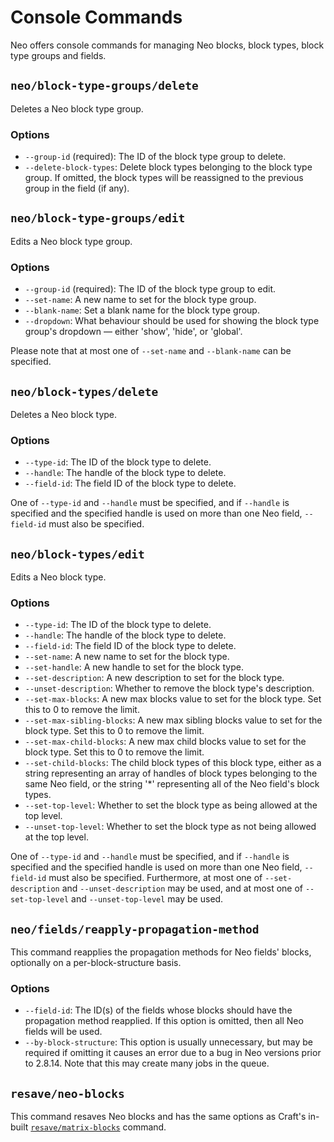 # Console Commands

Neo offers console commands for managing Neo blocks, block types, block type groups and fields.

## `neo/block-type-groups/delete`

Deletes a Neo block type group.

### Options
- `--group-id` (required): The ID of the block type group to delete.
- `--delete-block-types`: Delete block types belonging to the block type group. If omitted, the block types will be reassigned to the previous group in the field (if any).

## `neo/block-type-groups/edit`

Edits a Neo block type group.

### Options
- `--group-id` (required): The ID of the block type group to edit.
- `--set-name`: A new name to set for the block type group.
- `--blank-name`: Set a blank name for the block type group.
- `--dropdown`: What behaviour should be used for showing the block type group's dropdown — either 'show', 'hide', or 'global'.

Please note that at most one of `--set-name` and `--blank-name` can be specified.

## `neo/block-types/delete`

Deletes a Neo block type.

### Options
- `--type-id`: The ID of the block type to delete.
- `--handle`: The handle of the block type to delete.
- `--field-id`: The field ID of the block type to delete.

One of `--type-id` and `--handle` must be specified, and if `--handle` is specified and the specified handle is used on more than one Neo field, `--field-id` must also be specified.

## `neo/block-types/edit`

Edits a Neo block type.

### Options
- `--type-id`: The ID of the block type to delete.
- `--handle`: The handle of the block type to delete.
- `--field-id`: The field ID of the block type to delete.
- `--set-name`: A new name to set for the block type.
- `--set-handle`: A new handle to set for the block type.
- `--set-description`: A new description to set for the block type.
- `--unset-description`: Whether to remove the block type's description.
- `--set-max-blocks`: A new max blocks value to set for the block type. Set this to 0 to remove the limit.
- `--set-max-sibling-blocks`: A new max sibling blocks value to set for the block type. Set this to 0 to remove the limit.
- `--set-max-child-blocks`: A new max child blocks value to set for the block type. Set this to 0 to remove the limit.
- `--set-child-blocks`: The child block types of this block type, either as a string representing an array of handles of block types belonging to the same Neo field, or the string '*' representing all of the Neo field's block types.
- `--set-top-level`: Whether to set the block type as being allowed at the top level.
- `--unset-top-level`: Whether to set the block type as not being allowed at the top level.

One of `--type-id` and `--handle` must be specified, and if `--handle` is specified and the specified handle is used on more than one Neo field, `--field-id` must also be specified. Furthermore, at most one of `--set-description` and `--unset-description` may be used, and at most one of `--set-top-level` and `--unset-top-level` may be used.

## `neo/fields/reapply-propagation-method`

This command reapplies the propagation methods for Neo fields' blocks, optionally on a per-block-structure basis.

### Options
- `--field-id`: The ID(s) of the fields whose blocks should have the propagation method reapplied. If this option is omitted, then all Neo fields will be used.
- `--by-block-structure`: This option is usually unnecessary, but may be required if omitting it causes an error due to a bug in Neo versions prior to 2.8.14. Note that this may create many jobs in the queue.

## `resave/neo-blocks`

This command resaves Neo blocks and has the same options as Craft's in-built [`resave/matrix-blocks`](https://craftcms.com/docs/4.x/console-commands.html#resave-matrix-blocks) command.
